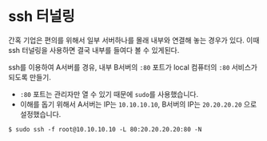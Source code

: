 # ssh 터널링

간혹 기업은 편의를 위해서 일부 서버하나를 몰래 내부와 연결해 놓는 경우가 있다.
이때 ssh 터널링을 사용하면 결국 내부를 들여다 볼 수 있게된다.

ssh를 이용하여 A서버를 경유, 내부 B서버의 `:80` 포트가 local 컴퓨터의 `:80` 서비스가 되도록 만들기.
- `:80` 포트는 관리자만 열 수 있기 때문에 `sudo`를 사용했습니다.
- 이해를 돕기 위해서 A서버는 IP는 `10.10.10.10`, B서버의 IP는 `20.20.20.20` 으로 설정했습니다.
```
$ sudo ssh -f root@10.10.10.10 -L 80:20.20.20.20:80 -N
```
